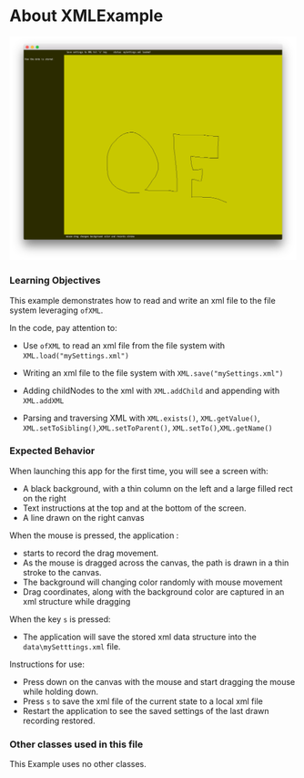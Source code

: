 # About XMLExample

![Screenshot of Example, stored as exampleName/screenshot.png (or .gif or .jpg)](xmlExample.png)


### Learning Objectives

This example demonstrates how to read and write an xml file to the file system leveraging ```ofXML```. 

In the code, pay attention to: 

* Use ```ofXML``` to read an xml file from the file system with ```XML.load("mySettings.xml")```
* Writing an xml file to the file system with ```XML.save("mySettings.xml")```

* Adding childNodes to the xml with ```XML.addChild``` and appending with ```XML.addXML```
* Parsing and traversing XML with ```XML.exists()```, ```XML.getValue()```, ```XML.setToSibling()```,```XML.setToParent()```, ```XML.setTo()```,```XML.getName()``` 


### Expected Behavior

When launching this app for the first time, you will see a screen with:

* A black background, with a thin column on the left and a large filled rect on the right
* Text instructions at the top and at the bottom of the screen. 
* A line drawn on the right canvas 

When the mouse is pressed, the application : 

* starts to record the drag movement. 
* As the mouse is dragged across the canvas, the path is drawn in a thin stroke to the canvas.
* The background will changing color randomly with mouse movement
*  Drag coordinates, along with the background color are captured in an xml structure while dragging

When the key ```s``` is pressed:

* The application will save the stored xml data structure into the ```data\mySetttings.xml``` file. 

Instructions for use:

* Press down on the canvas with the mouse and start dragging the mouse while holding down. 
* Press ```s``` to save the xml file of the current state to a local xml file
* Restart the application to see the saved settings of the last drawn recording restored. 


### Other classes used in this file

This Example uses no other classes.